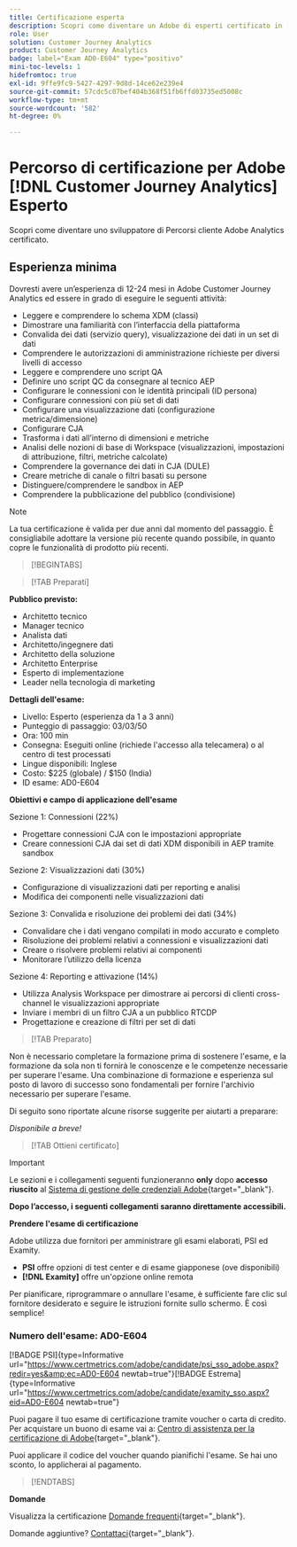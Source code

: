```yaml
---
title: Certificazione esperta
description: Scopri come diventare un Adobe di esperti certificato in [!DNL Customer Journey Analytics]
role: User
solution: Customer Journey Analytics
product: Customer Journey Analytics
badge: label="Exam AD0-E604" type="positivo"
mini-toc-levels: 1
hidefromtoc: true
exl-id: 9ffe9fc9-5427-4297-9d8d-14ce62e239e4
source-git-commit: 57cdc5c07bef404b368f51fb6ffd03735ed5008c
workflow-type: tm+mt
source-wordcount: '582'
ht-degree: 0%

---
```


# Percorso di certificazione per Adobe [!DNL Customer Journey Analytics] Esperto

Scopri come diventare uno sviluppatore di Percorsi cliente Adobe Analytics certificato.

## Esperienza minima

Dovresti avere un’esperienza di 12-24 mesi in Adobe Customer Journey Analytics ed essere in grado di eseguire le seguenti attività:

* Leggere e comprendere lo schema XDM (classi)
* Dimostrare una familiarità con l’interfaccia della piattaforma
* Convalida dei dati (servizio query), visualizzazione dei dati in un set di dati
* Comprendere le autorizzazioni di amministrazione richieste per diversi livelli di accesso
* Leggere e comprendere uno script QA
* Definire uno script QC da consegnare al tecnico AEP
* Configurare le connessioni con le identità principali (ID persona)
* Configurare connessioni con più set di dati
* Configurare una visualizzazione dati (configurazione metrica/dimensione)
* Configurare CJA
* Trasforma i dati all’interno di dimensioni e metriche
* Analisi delle nozioni di base di Workspace (visualizzazioni, impostazioni di attribuzione, filtri, metriche calcolate)
* Comprendere la governance dei dati in CJA (DULE)
* Creare metriche di canale o filtri basati su persone
* Distinguere/comprendere le sandbox in AEP
* Comprendere la pubblicazione del pubblico (condivisione)

>[!NOTE]
>
>La tua certificazione è valida per due anni dal momento del passaggio. È consigliabile adottare la versione più recente quando possibile, in quanto copre le funzionalità di prodotto più recenti.

>[!BEGINTABS]

>[!TAB Preparati]

**Pubblico previsto:**

* Architetto tecnico
* Manager tecnico
* Analista dati
* Architetto/ingegnere dati
* Architetto della soluzione
* Architetto Enterprise
* Esperto di implementazione
* Leader nella tecnologia di marketing

**Dettagli dell&#39;esame:**

* Livello: Esperto (esperienza da 1 a 3 anni)
* Punteggio di passaggio: 03/03/50
* Ora: 100 min
* Consegna: Eseguiti online (richiede l&#39;accesso alla telecamera) o al centro di test processati
* Lingue disponibili: Inglese
* Costo: $225 (globale) / $150 (India)
* ID esame: AD0-E604

**Obiettivi e campo di applicazione dell&#39;esame**

Sezione 1: Connessioni (22%)

* Progettare connessioni CJA con le impostazioni appropriate
* Creare connessioni CJA dai set di dati XDM disponibili in AEP tramite sandbox

Sezione 2: Visualizzazioni dati (30%)

* Configurazione di visualizzazioni dati per reporting e analisi
* Modifica dei componenti nelle visualizzazioni dati

Sezione 3: Convalida e risoluzione dei problemi dei dati (34%)

* Convalidare che i dati vengano compilati in modo accurato e completo
* Risoluzione dei problemi relativi a connessioni e visualizzazioni dati
* Creare o risolvere problemi relativi ai componenti
* Monitorare l’utilizzo della licenza

Sezione 4: Reporting e attivazione (14%)

* Utilizza Analysis Workspace per dimostrare ai percorsi di clienti cross-channel le visualizzazioni appropriate
* Inviare i membri di un filtro CJA a un pubblico RTCDP
* Progettazione e creazione di filtri per set di dati

>[!TAB Preparato]

Non è necessario completare la formazione prima di sostenere l&#39;esame, e la formazione da sola non ti fornirà le conoscenze e le competenze necessarie per superare l&#39;esame. Una combinazione di formazione e esperienza sul posto di lavoro di successo sono fondamentali per fornire l&#39;archivio necessario per superare l&#39;esame.

Di seguito sono riportate alcune risorse suggerite per aiutarti a preparare:

_Disponibile a breve!_

>[!TAB Ottieni certificato]

>[!IMPORTANT]
>
>Le sezioni e i collegamenti seguenti funzioneranno **only**  dopo **accesso riuscito** al [Sistema di gestione delle credenziali Adobe](http://www.certmetrics.com/adobe){target="_blank"}.


**Dopo l’accesso, i seguenti collegamenti saranno direttamente accessibili.**

**Prendere l&#39;esame di certificazione**

Adobe utilizza due fornitori per amministrare gli esami elaborati, PSI ed Examity.

* **PSI** offre opzioni di test center e di esame giapponese (ove disponibili)
* **[!DNL Examity]** offre un&#39;opzione online remota

Per pianificare, riprogrammare o annullare l&#39;esame, è sufficiente fare clic sul fornitore desiderato e seguire le istruzioni fornite sullo schermo. È così semplice!

### Numero dell&#39;esame: AD0-E604

[!BADGE PSI]{type=Informative url="https://www.certmetrics.com/adobe/candidate/psi_sso_adobe.aspx?redir=yes&amp;ec=AD0-E604 newtab=true"}[!BADGE Estrema]{type=Informative url="https://www.certmetrics.com/adobe/candidate/examity_sso.aspx?eid=AD0-E604 newtab=true"}

Puoi pagare il tuo esame di certificazione tramite voucher o carta di credito. Per acquistare un buono di esame vai a: [Centro di assistenza per la certificazione di Adobe](https://market.xvoucher.com/adobe/global){target="_blank"}.

Puoi applicare il codice del voucher quando pianifichi l&#39;esame. Se hai uno sconto, lo applicherai al pagamento.

>[!ENDTABS]

**Domande**

Visualizza la certificazione [Domande frequenti](https://experienceleague.adobe.com/docs/certification/certification/faq.html?lang=en){target="_blank"}.

Domande aggiuntive? [Contattaci](mailto:certif@adobe.com){target="_blank"}.
